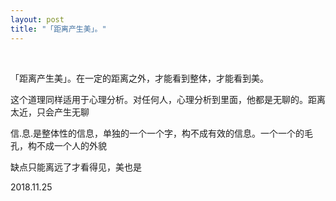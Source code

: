 ```yaml
---
layout: post
title: "「距离产生美」。"
---
```


  
&nbsp;
&nbsp;


「距离产生美」。在一定的距离之外，才能看到整体，才能看到美。

这个道理同样适用于心理分析。对任何人，心理分析到里面，他都是无聊的。距离太近，只会产生无聊

信.息.是整体性的信息，单独的一个一个字，构不成有效的信息。一个一个的毛孔，构不成一个人的外貌

缺点只能离远了才看得见，美也是

2018.11.25